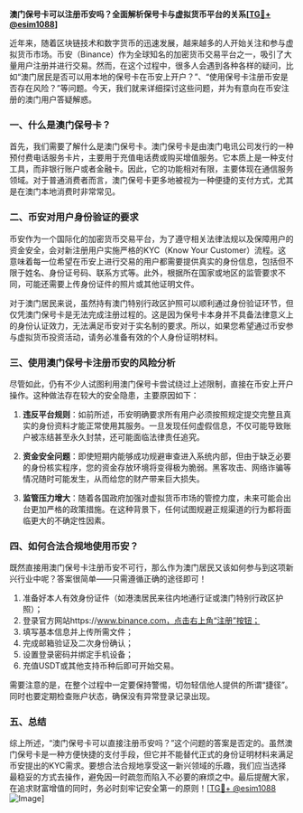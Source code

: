 **澳门保号卡可以注册币安吗？全面解析保号卡与虚拟货币平台的关系[[TG💪+ @esim1088](https://t.me/s/esim1088)]**

近年来，随着区块链技术和数字货币的迅速发展，越来越多的人开始关注和参与虚拟货币市场。币安（Binance）作为全球知名的加密货币交易平台之一，吸引了大量用户注册并进行交易。然而，在这个过程中，很多人会遇到各种各样的疑问，比如“澳门居民是否可以用本地的保号卡在币安上开户？”、“使用保号卡注册币安是否存在风险？”等问题。今天，我们就来详细探讨这些问题，并为有意向在币安注册的澳门用户答疑解惑。

### 一、什么是澳门保号卡？

首先，我们需要了解什么是澳门保号卡。澳门保号卡是由澳门电讯公司发行的一种预付费电话服务卡片，主要用于充值电话费或购买增值服务。它本质上是一种支付工具，而非银行账户或者金融卡。因此，它的功能相对有限，主要体现在通信服务领域。对于普通消费者而言，澳门保号卡更多地被视为一种便捷的支付方式，尤其是在澳门本地消费时非常常见。

### 二、币安对用户身份验证的要求

币安作为一个国际化的加密货币交易平台，为了遵守相关法律法规以及保障用户的资金安全，会对新注册用户实施严格的KYC（Know Your Customer）流程。这意味着每一位希望在币安上进行交易的用户都需要提供真实的身份信息，包括但不限于姓名、身份证号码、联系方式等。此外，根据所在国家或地区的监管要求不同，可能还需要上传身份证件的照片或其他证明文件。

对于澳门居民来说，虽然持有澳门特别行政区护照可以顺利通过身份验证环节，但仅凭澳门保号卡是无法完成注册过程的。这是因为保号卡本身并不具备法律意义上的身份认证效力，无法满足币安对于实名制的要求。所以，如果您希望通过币安参与虚拟货币投资活动，请务必准备有效的个人身份证明材料。

### 三、使用澳门保号卡注册币安的风险分析

尽管如此，仍有不少人试图利用澳门保号卡尝试绕过上述限制，直接在币安上开户操作。这种做法存在较大的安全隐患，主要原因如下：

1. **违反平台规则**：如前所述，币安明确要求所有用户必须按照规定提交完整且真实的身份资料才能正常使用其服务。一旦发现任何虚假信息，不仅可能导致账户被冻结甚至永久封禁，还可能面临法律责任追究。
   
2. **资金安全问题**：即使短期内能够成功规避审查进入系统内部，但由于缺乏必要的身份核实程序，您的资金存放环境将变得极为脆弱。黑客攻击、网络诈骗等情况随时可能发生，从而给您的财产带来巨大损失。

3. **监管压力增大**：随着各国政府加强对虚拟货币市场的管控力度，未来可能会出台更加严格的政策措施。在这种背景下，任何试图规避正规渠道的行为都将面临更大的不确定性因素。

### 四、如何合法合规地使用币安？

既然直接用澳门保号卡注册币安不可行，那么作为澳门居民又该如何参与到这项新兴行业中呢？答案很简单——只需遵循正确的途径即可！

1. 准备好本人有效身份证件（如港澳居民来往内地通行证或澳门特别行政区护照）；
2. 登录官方网站https://www.binance.com，点击右上角“注册”按钮；
3. 填写基本信息并上传所需文件；
4. 完成邮箱验证及二次身份确认；
5. 设置登录密码并绑定手机设备；
6. 充值USDT或其他支持币种后即可开始交易。

需要注意的是，在整个过程中一定要保持警惕，切勿轻信他人提供的所谓“捷径”。同时也要定期检查账户状态，确保没有异常登录记录出现。

### 五、总结

综上所述，“澳门保号卡可以直接注册币安吗？”这个问题的答案是否定的。虽然澳门保号卡是一种方便快捷的支付手段，但它并不能替代正式的身份证明材料来满足币安提出的KYC需求。要想合法合规地享受这一新兴领域的乐趣，我们应当选择最稳妥的方式去操作，避免因一时疏忽而陷入不必要的麻烦之中。最后提醒大家，在追求财富增值的同时，务必时刻牢记安全第一的原则！[[TG💪+ @esim1088](https://t.me/s/esim1088) ![Image](https://i.postimg.cc/4NQfJmqS/Snipaste-2025-05-13-00-14-12.png)]